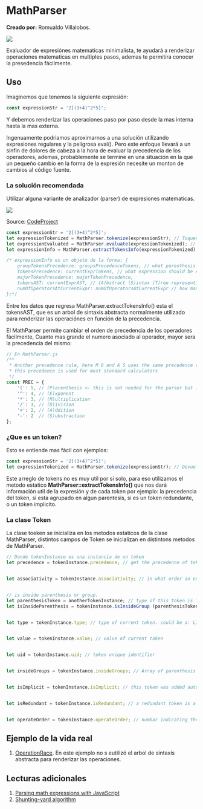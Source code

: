 # MathParser
**Creado por:** Romualdo Villalobos.

![](https://imgur.com/jobly9X.gif)

Evaluador de expresiónes matematicas minimalista, te ayudará a renderizar operaciones matematicas en multiples pasos, ademas te permitira conocer la presedencia fácilmente.

## Uso
Imaginemos que tenemos la siguiente expresión:
```javascript
const expressionStr = '2[(3+4)^2*5]';
```

Y debemos renderizar las operaciones paso por paso desde la mas interna hasta la mas externa.

Ingenuamente podriamos aproximarnos a una solución utilizando expresiones regulares y la peligrosa eval(). Pero este enfoque llevará a un sinfin de dolores de cabeza a la hora de evaluar la precedencia de los operadores, ademas, probablemente se termine en una situación en la que un pequeño cambio en la forma de la expresión necesite un monton de cambios al código fuente.

### La solución recomendada
Utilizar alguna variante de analizador (parser) de expresiones matematicas.

![](https://imgur.com/nBioxJT.gif)

Source: [CodeProject](https://www.codeproject.com/Articles/50377/Create-Your-Own-Programming-Language)

```javascript
const expressionStr = '2[(3+4)^2*5]';
let expressionTokenized = MathParser.tokenize(expressionStr); // Toqueniza el string original para que sea entendible por el parser.
let expressionEvaluated = MathParser.evaluate(expressionTokenized); // El resultado de la expresión matematica.
let expressionInfo = MathParser.extractTokensInfo(expressionTokenized); 

/* expressionInfo es un objeto de la forma: {
    groupTokensPrecedence: groupsPrecedenceTokens, // what parenthesis should be evaluated first groupsPrecedence[0][0]
    tokensPrecedence: currentExprTokens, // what expression should be evaluated first, excludes parenthesis
    majorTokenPrecedence: majorTokenPrecedence,
    tokensAST: currentExprAST, // (A)bstract (S)intax (T)ree representing operator precedence of current expression
    numOfOperatorsAtCurrentExpr: numOfOperatorsAtCurrentExpr // how many operators are at current expression being evaluated
};*/
```

Entre los datos que regresa MathParser.extractTokensInfo() esta el tokensAST, que es un arbol de sintaxis abstracta normalmente utilizado para renderizar las operaciónes en función de la precedencia.

El MathParser permite cambiar el orden de precedencia de los operadores fácilmente, Cuanto mas grande el numero asociado al operador, mayor sera la precedencia del mismo:
```javascript
// En MathParser.js
/**
 * Another precedence rule, here M D and A S uses the same precedence value,
 * this precedence is used for most standard calculators
 */
const PREC = {
	'(': 5, // (P)arenthesis <- this is not needed for the parser but is useful outside at OperatorMoviesFactory::playMovie method
	'^': 4, // (E)xponent
	'*': 3, // (M)ultiplication
	'/': 3, // (D)ivision
	'+': 2, // (A)ddition
	'-': 2	// (S)ubstraction
};
```

### ¿Que es un token?
Esto se entiende mas fácil con ejemplos:

```javascript
const expressionStr = '2[(3+4)^2*5]';
let expressionTokenized = MathParser.tokenize(expressionStr); // Devuelve un array de tokens, algo como: [ '2', '[', '(', '3', '+', '4', ',', ')', '^', '2', '*', '5', ']'  ]
```

Este arreglo de tokens no es muy util por si solo, para eso utilizamos el metodo estatico **MathParser::extractTokensInfo()** que nos dará información util de la expresión y de cada token por ejemplo: la precedencia del token, si esta agrupado en algun parentesis, si es un token redundante, o un token implicito.

### La clase Token
La clase toeken se inicializa en los metodos estaticos de la clase MathParser, distintos campos de Token se inicializan en distintons metodos de MathParser.
```javascript
// Donde tokenInstance es una instancia de un token
let precedence = tokenInstance.precedence; // get the precedence of token, higher precedence it is evaluated first


let associativity = tokenInstance.associativity; // in what order an expression containing several operations of the same kind are grouped in the absence of parentheses. Compare that to 2 ^ 3 ^ 4, which is evaluated as 2 ^81, not 8 ^4. Thus ^ has a right associativity.


// is inside parenthesis or group.
let parenthesisToken = anotherTokenInstance; // type of this token is TOKEN_TYPES.LEFT_PARENTHESIS, see TOKEN_TYPES for a full list of supported types.
let isInsideParenthesis = tokenInstance.isInsideGroup (parenthesisToken); // Check if current token is inside an specified group


let type = tokenInstance.type; // type of current token. could be a: LITERAL, OPERATOR, LEFT_PARENTHESIS or a RIGHT_PARENTHESIS


let value = tokenInstance.value; // value of current token


let uid = tokenInstance.uid; // token unique identifier


let insideGroups = tokenInstance.insideGroups; // Array of parenthesis that are grouping this token


let isImplicit = tokenInstance.isImplicit; // this token was added automatically by the tokenizer (lexical analize engine) example in the expression: 2(3+5) the * implicit token is added between 2 and ( resulting in: 2*(3+5)


let isRedundant = tokenInstance.isRedundant; // a redundant token is a token that is 'wasting' space, for example at (6), the left and right parenthesis are redundant, so those tokens will be marked as redundant but they aren't going to be removed.


let operateOrder = tokenInstance.operateOrder; // numbar indicating the order in which should be evluated the current expression (should be positive)
```


## Ejemplo de la vida real
1. [OperationRace](https://github.com/stmath/mind-games-OperationRace/blob/939286fe3c61925d38955624f315ccfc13f104dd/PixiArenas/OperationRace/views/MainView.js#L2032). En este ejemplo no s eutilizó el arbol de sintaxis abstracta para renderizar las operaciones.

## Lecturas adicionales
1. [Parsing math expressions with JavaScript](https://medium.freecodecamp.org/parsing-math-expressions-with-javascript-7e8f5572276e)
2. [Shunting-yard algorithm](https://en.wikipedia.org/wiki/Shunting-yard_algorithm)